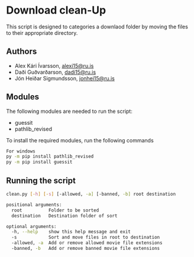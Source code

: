 # Download clean-Up

This script is designed to categories a downlaod folder by moving the files to their appropriate directory. 

## Authors
* Alex Kári Ívarsson, alexi15@ru.is
* Daði Guðvarðarson, dadi15@ru.is
* Jón Heiðar Sigmundsson, jonhei15@ru.is

## Modules
The following modules are needed to run the script:
* guessit
* pathlib_revised

To install the required modules, run the following commands
```bash 
For windows
py -m pip install pathlib_revised
py -m pip install guessit
```

## Running the script
```bash
clean.py [-h] [-s] [-allowed, -a] [-banned, -b] root destination
```
```bash
positional arguments:
  root          Folder to be sorted
  destination   Destination folder of sort

optional arguments:
  -h, --help    show this help message and exit
  -s            Sort and move files in root to destination
  -allowed, -a  Add or remove allowed movie file extensions
  -banned, -b   Add or remove banned movie file extensions
```

